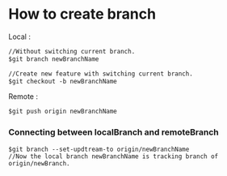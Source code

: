 # How to create branch

Local :

`````markdown
//Without switching current branch.
$git branch newBranchName

//Create new feature with switching current branch.
$git checkout -b newBranchName
`````

Remote :

`````markdown
$git push origin newBranchName
`````



### Connecting between localBranch and remoteBranch

`````mark
$git branch --set-updtream-to origin/newBranchName
//Now the local branch newBranchName is tracking branch of origin/newBranch.
`````

